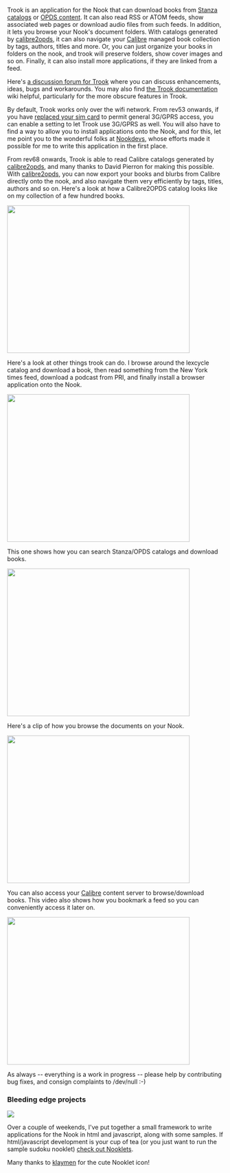 Trook is an application for the Nook that can download books from [Stanza catalogs](http://www.lexcycle.com) or [OPDS content](http://code.google.com/p/openpub/). It can also read RSS or ATOM feeds, show associated web pages or download audio files from such feeds. In addition, it lets you browse your Nook's document folders. With catalogs generated by [calibre2opds](http://wiki.mobileread.com/wiki/Calibre2opds), it can also navigate your [Calibre](http://calibre-ebook.com/) managed book collection by tags, authors, titles and more. Or, you can just organize your books in folders on the nook, and trook will preserve folders, show cover images and so on. Finally, it can also install more applications, if they are linked from a feed.

Here's [a discussion forum for Trook](http://groups.google.com/group/trookhub) where you can discuss enhancements, ideas, bugs and workarounds. You may also find [the Trook documentation](http://code.google.com/p/nookapps/wiki/TrookDocumentation) wiki helpful, particularly for the more obscure features in Trook.


By default, Trook works only over the wifi network. From rev53 onwards, if you have [replaced your sim card](http://nookdevs.com/What_we_know#Using_International_SIM_Card) to permit general 3G/GPRS access, you can enable a setting to let Trook use 3G/GPRS as well. You will also have to find a way to allow you to install applications onto the Nook, and for this, let me point you to the wonderful folks at [Nookdevs](http://www.nookdevs.com), whose efforts made it possible for me to write this application in the first place.

From rev68 onwards, Trook is able to read Calibre catalogs generated by [calibre2opds](http://wiki.mobileread.com/wiki/Calibre2opds), and many thanks to David Pierron for making this possible. With [calibre2opds](http://wiki.mobileread.com/wiki/Calibre2opds), you can now export your books and blurbs from Calibre directly onto the nook, and also navigate them very efficiently by tags, titles, authors and so on. Here's a look at how a Calibre2OPDS catalog looks like on my collection of a few hundred books.

<a href='http://www.youtube.com/watch?feature=player_embedded&v=xaJOt4OSlJw' target='_blank'><img src='http://img.youtube.com/vi/xaJOt4OSlJw/0.jpg' width='425' height=344 /></a>

Here's a look at other things trook can do. I browse around the lexcycle catalog and download a book, then read something from the New York times feed, download a podcast from PRI, and finally install a browser application onto the Nook.

<a href='http://www.youtube.com/watch?feature=player_embedded&v=z0i-wwYbqxg' target='_blank'><img src='http://img.youtube.com/vi/z0i-wwYbqxg/0.jpg' width='425' height=344 /></a>

This one shows how you can search Stanza/OPDS catalogs and download books.

<a href='http://www.youtube.com/watch?feature=player_embedded&v=FYtMJIKLzkk' target='_blank'><img src='http://img.youtube.com/vi/FYtMJIKLzkk/0.jpg' width='425' height=344 /></a>

Here's a clip of how you browse the documents on your Nook.

<a href='http://www.youtube.com/watch?feature=player_embedded&v=oAgXPfHEFIs' target='_blank'><img src='http://img.youtube.com/vi/oAgXPfHEFIs/0.jpg' width='425' height=344 /></a>

You can also access your [Calibre](http://calibre-ebook.com/) content server to browse/download books. This video also shows how you bookmark a feed so you can conveniently access it later on.

<a href='http://www.youtube.com/watch?feature=player_embedded&v=R4DaqwWesA0' target='_blank'><img src='http://img.youtube.com/vi/R4DaqwWesA0/0.jpg' width='425' height=344 /></a>

As always -- everything is a work in progress -- please help by contributing
bug fixes, and consign complaints to /dev/null :-)

### Bleeding edge projects ###
[![](http://nookapps.googlecode.com/svn/trunk/nookletcontainer/res/drawable/nooklet_icon.png)](http://code.google.com/p/nookapps/wiki/Nooklets)

Over a couple of weekends, I've put together a small framework to write applications for the Nook in html and javascript, along with some samples. If html/javascript development is your cup of tea (or you just want to run the sample sudoku nooklet) [check out Nooklets](http://code.google.com/p/nookapps/wiki/Nooklets).

Many thanks to [klaymen](http://odbloc.info) for the cute Nooklet icon!